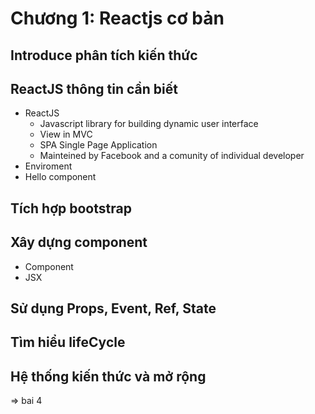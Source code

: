 # Chương 1: Reactjs cơ bản
## Introduce phân tích kiến thức
## ReactJS thông tin cần biết
* ReactJS
    - Javascript library for building dynamic user interface
    - View in MVC
    - SPA Single Page Application
    - Mainteined by Facebook and a comunity of individual developer
* Enviroment
* Hello component
## Tích hợp bootstrap
## Xây dựng component
* Component
* JSX
## Sử dụng Props, Event, Ref, State 
## Tìm hiểu lifeCycle
## Hệ thống kiến thức và mở rộng





=> bai 4